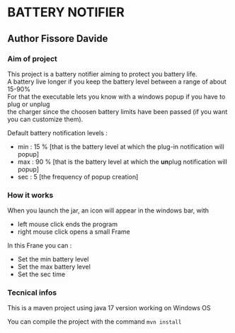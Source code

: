 # BATTERY NOTIFIER

## Author Fissore Davide

### Aim of project 
This project is a battery notifier aiming to protect you battery life.   
A battery live longer if you keep the battery level between a range of about 15-90%   
For that the executable lets you know with a windows popup if you have to plug or unplug   
the charger since the choosen battery limits have been passed (if you want you can customize them).

Default battery notification levels : 
- min : 15 % [that is the battery level at which the plug-in notification will popup]
- max : 90 % [that is the battery level at which the **un**plug notification will popup]
- sec : 5    [the frequency of popup creation]

### How it works
When you launch the jar, an icon will appear in the windows bar, with
- left mouse click ends the program
- right mouse click opens a small Frame  

In this Frane you can : 
  - Set the min battery level 
  - Set the max battery level 
  - Set the sec time

### Tecnical infos
This is a maven project using java 17 version working on Windows OS   

You can compile the project with the command `mvn install`
